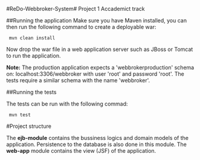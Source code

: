 #ReDo-Webbroker-System#
Project 1 Accademict track

##Running the application
Make sure you have Maven installed, you can then run the following command to create a deployable war:
```
 mvn clean install 
```

Now drop the war file in a web application server such as JBoss or Tomcat to run the application.

**Note:** The production application expects a 'webbrokerproduction' schema on: localhost:3306/webbroker with user 'root' and password 'root'. The tests require a similar schema with the name 'webbroker'.

##Running the tests

The  tests can be run with the following commad: 
```
 mvn test 
```
 
#Project structure

The **ejb-module** contains the bussiness logics and domain models of the application. Persistence to the database is also done in this module. The **web-app** module contains the view (JSF) of the application. 
